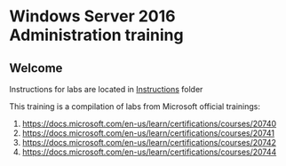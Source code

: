 # Windows Server 2016 Administration training

## Welcome

Instructions for labs are located in [Instructions]() folder

This training is a compilation of labs from Microsoft official trainings:
1. https://docs.microsoft.com/en-us/learn/certifications/courses/20740
1. https://docs.microsoft.com/en-us/learn/certifications/courses/20741
1. https://docs.microsoft.com/en-us/learn/certifications/courses/20742
1. https://docs.microsoft.com/en-us/learn/certifications/courses/20744